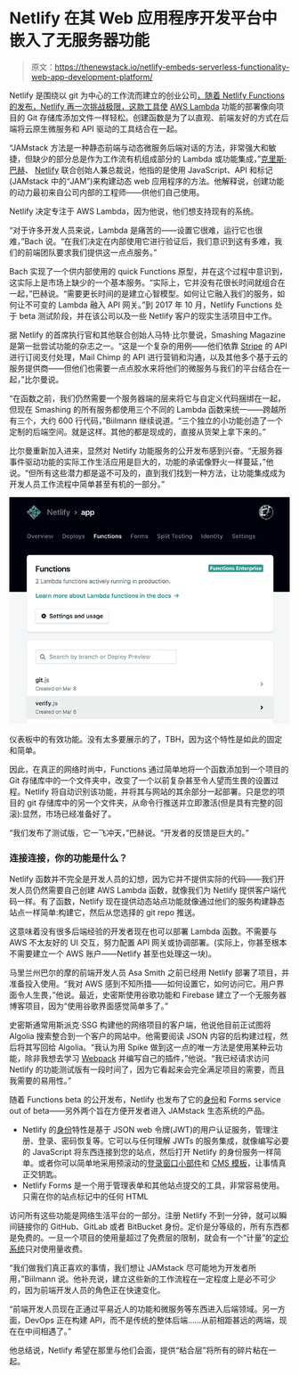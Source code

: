 # Netlify 在其 Web 应用程序开发平台中嵌入了无服务器功能

> 原文：<https://thenewstack.io/netlify-embeds-serverless-functionality-web-app-development-platform/>

Netlify 是围绕以 git 为中心的工作流而建立的创业公司[，随着 Netlify Functions 的发布，Netlify 再一次挑战极限，这款工具使](https://thenewstack.io/netlify-cms-1-0-production-ready-git-based-non-techie-friendly-content-management-static-sites-single-page-apps/) [AWS Lambda](https://aws.amazon.com/lambda/) 功能的部署像向项目的 Git 存储库添加文件一样轻松。创建函数是为了以直观、前端友好的方式在后端将云原生微服务和 API 驱动的工具结合在一起。

“JAMstack 方法是一种静态前端与动态微服务后端对话的方法，非常强大和敏捷，但缺少的部分总是作为工作流有机组成部分的 Lambda 或功能集成，”[克里斯·巴赫](https://twitter.com/chr_bach?lang=en)、 [Netlify](https://www.netlify.com/) 联合创始人兼总裁说，他指的是使用 JavaScript、API 和标记(JAMstack 中的“JAM”)来构建动态 web 应用程序的方法。他解释说，创建功能的动力最初来自公司内部的工程师——供他们自己使用。

Netlify 决定专注于 AWS Lambda，因为他说，他们想支持现有的系统。

“对于许多开发人员来说，Lambda 是痛苦的——设置它很难，运行它也很难，”Bach 说。“在我们决定在内部使用它进行验证后，我们意识到这有多难，我们的前端团队要求我们提供这一点点服务。”

Bach 实现了一个供内部使用的 quick Functions 原型，并在这个过程中意识到，这实际上是市场上缺少的一个基本服务。“实际上，它并没有花很长时间就组合在一起，”巴赫说。“需要更长时间的是建立心智模型。如何让它融入我们的服务，如何让不可变的 Lambda 融入 API 网关。”到 2017 年 10 月，Netlify Functions 处于 beta 测试阶段，并在该公司以及一些 Netlify 客户的现实生活项目中工作。

据 Netlify 的首席执行官和其他联合创始人马特·比尔曼说，Smashing Magazine 是第一批尝试功能的杂志之一。“这是一个复杂的用例——他们依靠 [Stripe](https://stripe.com/) 的 API 进行订阅支付处理，Mail Chimp 的 API 进行营销和沟通，以及其他多个基于云的服务提供商——但他们也需要一点点胶水来将他们的微服务与我们的平台结合在一起，”比尔曼说。

“在函数之前，我们仍然需要一个服务器端的层来将它与自定义代码捆绑在一起，但现在 Smashing 的所有服务都使用三个不同的 Lambda 函数来统一——跨越所有三个，大约 600 行代码，”Biilmann 继续说道。“三个独立的小功能创造了一个定制的后端空间。就是这样。其他的都是现成的，直接从货架上拿下来的。”

比尔曼重新加入进来，显然对 Netlify 功能服务的公开发布感到兴奋。“无服务器事件驱动功能的实际工作生活应用是巨大的，功能的承诺像野火一样蔓延，”他说。“但所有这些潜力都是遥不可及的，直到我们找到一种方法，让功能集成成为开发人员工作流程中简单甚至有机的一部分。”

[![](img/97c27cf921cd3b7f0ec0f5965ac16daa.png)](https://storage.googleapis.com/cdn.thenewstack.io/media/2018/03/d701109a-netlifyfunctionsscreenshot.jpg)

仪表板中的有效功能。没有太多要展示的了，TBH，因为这个特性是如此的固定和简单。

因此，在真正的网络时尚中，Functions 通过简单地将一个函数添加到一个项目的 Git 存储库中的一个文件夹中，改变了一个以前复杂甚至令人望而生畏的设置过程。Netlify 将自动识别该功能，并将其与网站的其余部分一起部署。只是您的项目的 git 存储库中的另一个文件夹，从命令行推送并立即激活(但是具有完整的回滚):显然，市场已经准备好了。

“我们发布了测试版，它一飞冲天，”巴赫说。“开发者的反馈是巨大的。”

### 连接连接，你的功能是什么？

Netlify 函数并不完全是开发人员的幻想，因为它并不提供实际的代码——我们开发人员仍然需要自己创建 AWS Lambda 函数，就像我们为 Netlify 提供客户端代码一样。有了函数，Netlify 现在提供动态站点功能就像通过他们的服务构建静态站点一样简单:构建它，然后从您选择的 git repo 推送。

这意味着没有很多后端经验的开发者现在也可以部署 Lambda 函数。不需要与 AWS 不太友好的 UI 交互，努力配置 API 网关或协调部署。(实际上，你甚至根本不需要建立一个 AWS 账户——Netlify 甚至也处理这一块)。

马里兰州巴尔的摩的前端开发人员 Asa Smith 之前已经用 Netlify 部署了项目，并准备投入使用。“我对 AWS 感到不知所措——如何设置它，如何访问它。用户界面令人生畏，”他说。最近，史密斯使用谷歌功能和 Firebase 建立了一个无服务器博客项目，因为“使用谷歌界面感觉简单多了。”

史密斯通常用斯派克·SSG 构建他的网络项目的客户端，他说他目前正试图将 Algolia 搜索整合到一个客户的网站中。他需要阅读 JSON 内容的后构建过程，然后将其写回给 Algolia。“我认为用 Spike 做到这一点的唯一方法是使用某种云功能，除非我想去学习 [Webpack](https://webpack.js.org/) 并编写自己的插件，”他说。“我已经请求访问 Netlify 的功能测试版有一段时间了，因为它看起来会完全满足项目的需要，而且我需要的易用性。”

随着 Functions beta 的公开发布，Netlify 也发布了它的[身份](https://www.netlify.com/docs/identity/)和 Forms service out of beta——另外两个旨在方便开发者进入 JAMstack 生态系统的产品。

*   Netlify 的[身份](https://www.netlify.com/docs/identity/)特性是基于 JSON web 令牌(JWT)的用户认证服务，管理注册、登录、密码恢复等。它可以与任何理解 JWTs 的服务集成，就像编写必要的 JavaScript 将东西连接到您的站点，然后打开 Netlify 的身份服务一样简单。或者你可以简单地采用预滚动的[登录窗口小部件](https://identity.netlify.com/)和 [CMS 模板](https://app.netlify.com/start/deploy?repository=https://github.com/netlify-templates/one-click-hugo-cms&stack=cms#_ga=2.109621189.1985692033.1520268158-1359106690.1505249588)，让事情真正交钥匙。
*   Netlify Forms 是一个用于管理表单和其他站点提交的工具，非常容易使用。只需在你的站点标记中的任何 HTML

访问所有这些功能是网络生活平台的一部分。注册 Netlify 不到一分钟，就可以瞬间链接你的 GitHub、GitLab 或者 BitBucket 身份。定价是分等级的，所有东西都是免费的。一旦一个项目的使用量超过了免费层的限制，就会有一个“计量”的[定价系统](https://www.netlify.com/pricing/)只对使用量收费。

“我们做我们真正喜欢的事情，我们想让 JAMstack 尽可能地为开发者所用，”Biilmann 说。他补充说，建立这些新的工作流程在一定程度上是必不可少的，因为前端开发人员的角色正在快速变化。

“前端开发人员现在正通过平易近人的功能和微服务等东西进入后端领域。另一方面，DevOps 正在构建 API，而不是传统的整体后端……从前相距甚远的两端，现在在中间相遇了。”

他总结说，Netlify 希望在那里与他们会面，提供“粘合层”将所有的碎片粘在一起。

<svg xmlns:xlink="http://www.w3.org/1999/xlink" viewBox="0 0 68 31" version="1.1"><title>Group</title> <desc>Created with Sketch.</desc></svg>
